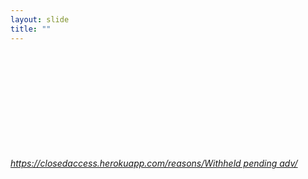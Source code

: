 ```yaml
---
layout: slide
title: ""
---
```


<section>
<iframe  class="stretch" frameborder="0" marginheight="0" marginwidth="0" data-src="https://closedaccess.herokuapp.com/reasons/Withheld%20pending%20adv/"></iframe>
<h6><a class="external" href="https://closedaccess.herokuapp.com/reasons/Withheld%20pending%20adv/">https://closedaccess.herokuapp.com/reasons/Withheld pending adv/</a></h6>
</section>

